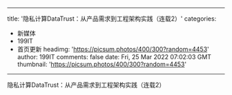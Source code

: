 
---
title: '隐私计算DataTrust：从产品需求到工程架构实践（连载2）'
categories: 
 - 新媒体
 - 199IT
 - 首页更新
headimg: 'https://picsum.photos/400/300?random=4453'
author: 199IT
comments: false
date: Fri, 25 Mar 2022 07:02:03 GMT
thumbnail: 'https://picsum.photos/400/300?random=4453'
---

<div>   
隐私计算DataTrust：从产品需求到工程架构实践（连载2）  
</div>
            